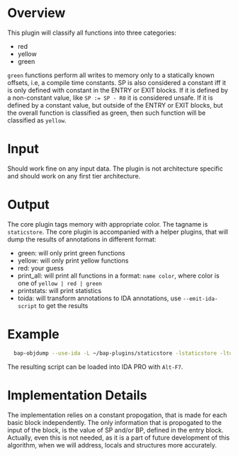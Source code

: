 # Overview

This plugin will classify all functions into three categories:

- red
- yellow
- green

`green` functions perform all writes to memory only to a statically
known offsets, i.e, a compile time constants. SP is also considered a
constant iff it is only defined with constant in the ENTRY or EXIT
blocks. If it is defined by a non-constant value, like `SP := SP - R0`
it is considered unsafe. If it is defined by a constant value, but
outside of the ENTRY or EXIT blocks, but the overall function is
classified as green, then such function will be classified as `yellow`.

# Input

Should work fine on any input data. The plugin is not architecture
specific and should work on any first tier architecture.


# Output

The core plugin tags memory with appropriate color. The tagname is
`staticstore`. The core plugin is accompanied with a helper plugins,
that will dump the results of annotations in different format:

- green: will only print green functions
- yellow: will only print yellow functions
- red: your guess
- print_all: will print all functions in a format: `name color`,
  where color is one of `yellow | red | green`
- printstats: will print statistics
- toida: will transform annotations to IDA annotations, use `--emit-ida-script`
  to get the results


# Example
```sh
  bap-objdump --use-ida -L ~/bap-plugins/staticstore -lstaticstore -ltoida --emit-ida-script=color.py 1241.exe
```

The resulting script can be loaded into IDA PRO with `Alt-F7`.


# Implementation Details

The implementation relies on a constant propogation, that is made for
each basic block independently. The only information that is
propogated to the input of the block, is the value of SP and/or BP,
defined in the entry block. Actually, even this is not needed, as it is
a part of future development of this algorithm, when we will address,
locals and structures more accurately.
